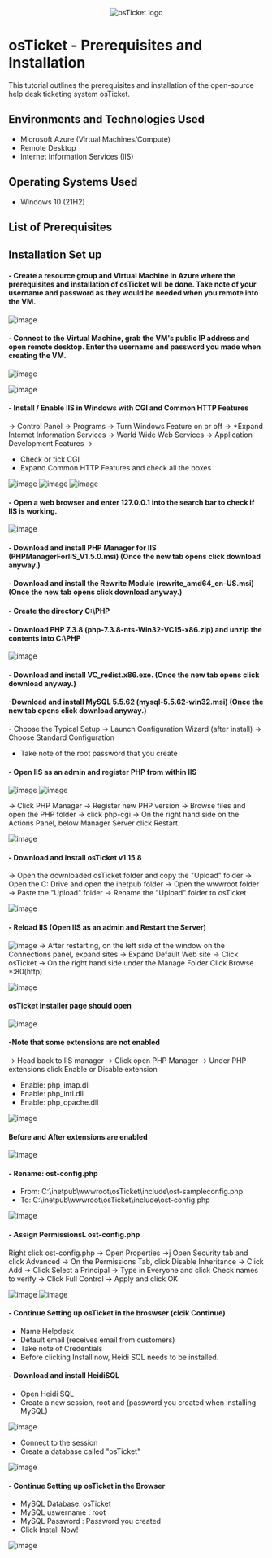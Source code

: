<p align="center">
<img src="https://i.imgur.com/Clzj7Xs.png" alt="osTicket logo"/>
</p>

<h1>osTicket - Prerequisites and Installation</h1>
This tutorial outlines the prerequisites and installation of the open-source help desk ticketing system osTicket.<br />
<h2>Environments and Technologies Used</h2>

- Microsoft Azure (Virtual Machines/Compute)
- Remote Desktop
- Internet Information Services (IIS)

<h2>Operating Systems Used </h2>

- Windows 10</b> (21H2)

<h2>List of Prerequisites</h2>

<h2>Installation Set up</h2>

<h4> - Create a resource group and Virtual Machine in Azure where the prerequisites and installation of osTicket will be done. Take note of your username and password as they would be needed when you remote into the VM. </h4>

  
![image](https://github.com/marvrodriguez/osticket-prereqs/assets/141983161/aaeff093-8161-4cba-a8bf-aaf5632b2193)

<h4> - Connect to the Virtual Machine, grab the VM's public IP address and open remote desktop. Enter the username and password you made when creating the VM. </h4>


![image](https://github.com/marvrodriguez/osticket-prereqs/assets/141983161/9c81224d-57b7-4fb1-af10-d10b0433663c)

![image](https://github.com/marvrodriguez/osticket-prereqs/assets/141983161/b7960194-cd61-4e17-bb8a-077e9092156c)



<h4> - Install / Enable IIS in Windows with CGI and Common HTTP Features </h4>
-> Control Panel -> Programs -> Turn Windows Feature on or off -> *Expand Internet Information Services -> World Wide Web Services -> Application Development Features ->

- Check or tick CGI
-  Expand Common HTTP Features and check all the boxes

![image](https://github.com/marvrodriguez/osticket-prereqs/assets/141983161/884923bf-7aea-4632-957e-9aa55a2db49f) ![image](https://github.com/marvrodriguez/osticket-prereqs/assets/141983161/5ebede53-62e3-4364-9a90-9ae4c150f4cc) ![image](https://github.com/marvrodriguez/osticket-prereqs/assets/141983161/02ab9778-cadf-419b-8e41-c67c954ebe72)


<h4> - Open a web browser and enter 127.0.0.1 into the search bar to check if IIS is working.</h4>

![image](https://github.com/marvrodriguez/osticket-prereqs/assets/141983161/16b27d1a-c883-4a99-995b-b99ad0cdf06d)

<h4> - Download and install PHP Manager for IIS (PHPManagerForIIS_V1.5.0.msi) (Once the new tab opens click download anyway.)</h4>
<h4> - Download and install the Rewrite Module (rewrite_amd64_en-US.msi) (Once the new tab opens click download anyway.)</h4>
<h4> - Create the directory C:\PHP </h4>
<h4> - Download PHP 7.3.8 (php-7.3.8-nts-Win32-VC15-x86.zip) and unzip the contents into C:\PHP </h4>

![image](https://github.com/marvrodriguez/osticket-prereqs/assets/141983161/50131cad-22dc-4012-9d5d-19e805f0756d)

<h4> - Download and install VC_redist.x86.exe. (Once the new tab opens click download anyway.) </h4>
<h4> -Download and install MySQL 5.5.62 (mysql-5.5.62-win32.msi) (Once the new tab opens click download anyway.) </h4>
 - Choose the Typical Setup -> Launch Configuration Wizard (after install) -> Choose Standard Configuration
 
 - Take note of the root password that you create

<h4> - Open IIS as an admin and register PHP from within IIS</h4>

![image](https://github.com/marvrodriguez/osticket-prereqs/assets/141983161/e0dbea31-dba6-48cb-9dc3-5828395b33f9) ![image](https://github.com/marvrodriguez/osticket-prereqs/assets/141983161/2fe4c467-3fbd-4a93-bcfc-26c43c02f275)

-> Click PHP Manager -> Register new PHP version -> Browse files and open the PHP folder -> click php-cgi -> On the right hand side on the Actions Panel, below Manager Server click Restart.

![image](https://github.com/marvrodriguez/osticket-prereqs/assets/141983161/b938f090-13fe-4050-aa6d-86493671cf7b)

<h4> - Download and Install osTicket v1.15.8 </h4>
-> Open the downloaded osTicket folder and copy the "Upload" folder -> Open the C: Drive and open the inetpub folder -> Open the wwwroot folder -> Paste the "Upload" folder -> Rename the "Upload" folder to osTicket

![image](https://github.com/marvrodriguez/osticket-prereqs/assets/141983161/19820853-acbf-49a0-984e-c8763e52a1dc)

<h4> - Reload IIS (Open IIS as an admin and Restart the Server)</h4>

![image](https://github.com/marvrodriguez/osticket-prereqs/assets/141983161/b938f090-13fe-4050-aa6d-86493671cf7b)
-> After restarting, on the left side of the window on the Connections panel, expand sites -> Expand Default Web site -> Click osTicket -> On the right hand side under the Manage Folder Click Browse *:80(http) 

![image](https://github.com/marvrodriguez/osticket-prereqs/assets/141983161/0a9f6271-985a-46a6-95c4-f53dd12c52ce)

<h4> osTicket Installer page should open</h4>

![image](https://github.com/marvrodriguez/osticket-prereqs/assets/141983161/d6924a02-9fe0-4599-aa8a-0de5c1f9dc2b)

<h4> -Note that some extensions are not enabled</h4>
-> Head back to IIS manager -> Click open PHP Manager -> Under PHP extensions click Enable or Disable extension

- Enable: php_imap.dll
- Enable: php_intl.dll
- Enable: php_opache.dll
  
![image](https://github.com/marvrodriguez/osticket-prereqs/assets/141983161/bf9cf5cf-34c6-4499-8127-663a65e3e126)

<h4> Before and After extensions are enabled</h4>

 ![image](https://github.com/marvrodriguez/osticket-prereqs/assets/141983161/03f86c47-fd53-48bf-89c6-f20eb2801ec7)

<h4> - Rename: ost-config.php</h4>

- From: C:\inetpub\wwwroot\osTicket\include\ost-sampleconfig.php
- To: C:\inetpub\wwwroot\osTicket\include\ost-config.php

![image](https://github.com/marvrodriguez/osticket-prereqs/assets/141983161/4c3dd8f5-172e-4f53-acc7-94d3de12e6ba)

<h4> - Assign PermissionsL ost-config.php</h4>

Right click ost-config.php -> Open Properties ->j Open Security tab and click Advanced -> On the Permissions Tab, click Disable Inheritance -> Click Add -> Click Select a Principal -> Type in Everyone and click Check names to verify -> Click Full Control -> Apply and click OK

![image](https://github.com/marvrodriguez/osticket-prereqs/assets/141983161/0419b82d-7cc2-42a8-b342-b0b61ab546c3) ![image](https://github.com/marvrodriguez/osticket-prereqs/assets/141983161/aa3cf041-796c-4166-a620-78898945b3cc)

<h4> - Continue Setting up osTicket in the broswser (clcik Continue)</h4>

- Name Helpdesk
- Default email (receives  email from customers)
- Take note of Credentials
-  Before clicking Install now, Heidi SQL needs to be installed.

<h4> - Download and install HeidiSQL</h4> 

- Open Heidi SQL
- Create a new session, root and (password you created when installing MySQL)

![image](https://github.com/marvrodriguez/osticket-prereqs/assets/141983161/2e58cfcc-004c-48cb-a82c-43a61d829b89)

- Connect to the session
- Create a database called "osTicket"

![image](https://github.com/marvrodriguez/osticket-prereqs/assets/141983161/c6d65b6c-6e93-4d77-9867-ea144945dcae)

<h4> - Continue Setting up osTicket in the Browser</h4>

- MySQL Database: osTicket
- MySQL uswername : root
- MySQL Password : Password you created
- Click Install Now!

![image](https://github.com/marvrodriguez/osticket-prereqs/assets/141983161/3a3d7f4d-168a-4eaf-acc4-a39ef8bce056)


